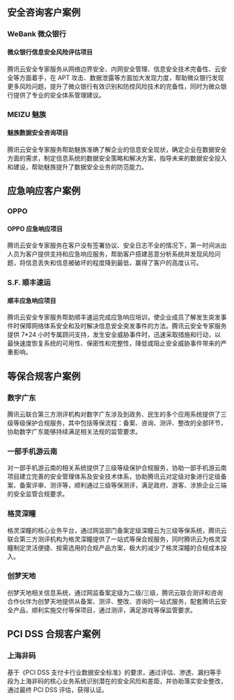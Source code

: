 ## 安全咨询客户案例
### WeBank 微众银行
#### 微众银行信息安全风险评估项目
腾讯云安全专家服务从网络边界安全、内网安全管理、信息安全技术完备性、云安全等方面着手，在 APT 攻击、数据泄露等方面加大发现力度，帮助微众银行发现更多风险问题，提升了微众银行有效识别和防控风险技术的完备性，同时为微众银行提供了专业的安全体系管理建议。

### MEIZU 魅族
#### 魅族数据安全咨询项目
腾讯云安全专家服务帮助魅族准确了解企业的信息安全现状，确定企业在数据安全方面的需求，制定信息系统的数据安全策略和解决方案，指导未来的数据安全投入和建设，帮助魅族提升了数据安全业务的防范能力。

## 应急响应客户案例
### OPPO
#### OPPO 应急响应项目
腾讯云安全专家服务在客户没有签署协议、安全日志不全的情况下，第一时间派出人员为客户提供支持和应急响应服务，帮助客户搭建恶意分析系统并发现风险问题，将信息丢失和信息被破坏的程度降到最低，赢得了客户的高度认可。

### S.F. 顺丰速运
#### 顺丰应急响应项目
腾讯云安全专家服务帮助顺丰速运完成应急响应培训，使企业成员了解发生突发事件时保障网络体系安全和及时解决信息安全突发事件的方法。腾讯云安全专家服务提供 7\*24 小时专属顾问支持，发生安全威胁事件时，迅速采取措施和行动，以最快速度恢复系统的可用性、保密性和完整性，降低或阻止安全威胁事件带来的严重影响。

## 等保合规客户案例
### 数字广东
腾讯云联合第三方测评机构对数字广东涉及到政务、民生的多个应用系统提供了三级等级保护合规服务，其中包括等保流程：备案、咨询、测评、整改的全部环节，协助数字广东能够持续满足相关法规的监管要求。
### 一部手机游云南
对一部手机游云南的相关系统提供了三级等级保护合规服务，协助一部手机游云南项目建立完善的安全管理体系及安全技术体系，协助腾讯云对定级对象进行定级备案、备案评审、测评等，顺利通过三级等保测评，满足政府、游客、涉旅企业三端的安全监管合规要求。
### 格灵深瞳
格灵深瞳的核心业务平台，通过网监部门备案定级深瞳云为三级等保系统，腾讯云联合第三方测评机构为格灵深瞳提供了一站式等保合规服务，同时腾讯云为格灵深瞳制定灵活便捷、按需选用的合规产品方案，极大的减少了格灵深瞳的合规成本投入。
### 创梦天地
创梦天地相关信息系统，通过网监备案定级为二级/三级，腾讯云联合测评和咨询合作伙伴为创梦天地提供从备案、测评、整改、咨询的一站式服务，配套腾讯云安全产品，顺利实施交付等保项目，通过测评，满足游戏等保监管要求。
## PCI DSS 合规客户案例
### 上海非码
基于《PCI DSS 支付卡行业数据安全标准》的要求，通过评估、渗透、漏扫等手段为上海非码的核心业务系统识别潜在的安全风险和差距，并协助落实安全整改，通过最终 PCI DSS 评估，获得认证。
